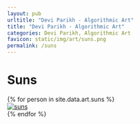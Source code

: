 ```yaml
---
layout: pub
urltitle: "Devi Parikh - Algorithmic Art"
title: "Devi Parikh - Algorithmic Art"
categories: Devi Parikh, Algorithmic Art
favicon: static/img/art/suns.png
permalink: /suns
---
```


# Suns

<div class = 'art'>
  {% for person in site.data.art.suns %}
  <div class = 'artpiece'>
    <a href = '{{ person.link }}'><img src = '{{person.link}}' alt = 'suns'></a>
  </div>
  {% endfor %}
</div>